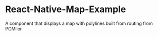 # React-Native-Map-Example
A component that displays a map with polylines built from routing from PCMiler
